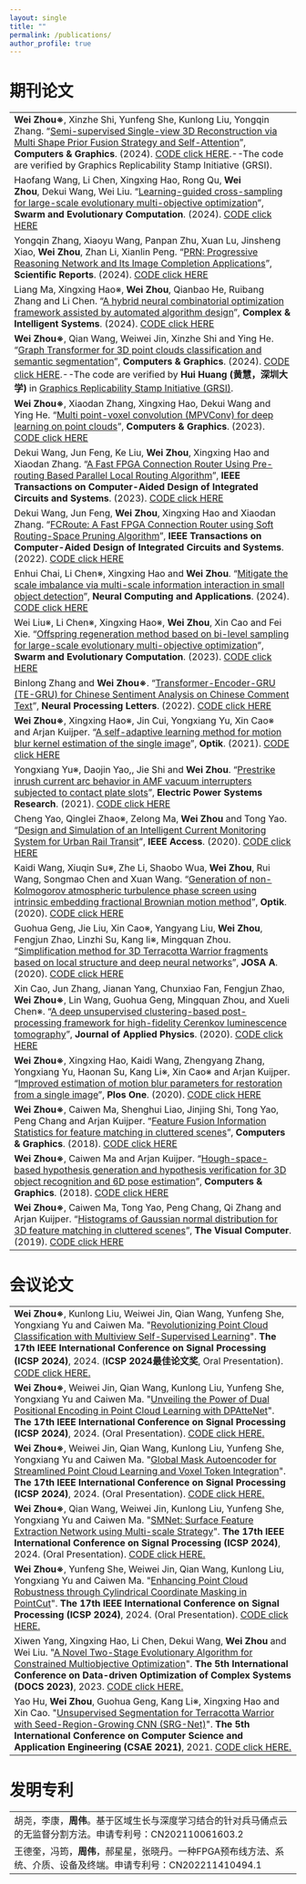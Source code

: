 ```yaml
---
layout: single
title: ""
permalink: /publications/
author_profile: true
---
```

期刊论文
===

| |
| :---- |
|**Wei Zhou※**, Xinzhe Shi, Yunfeng She, Kunlong Liu, Yongqin Zhang. “[Semi-supervised Single-view 3D Reconstruction via Multi Shape Prior Fusion Strategy and Self-Attention]( )”, **Computers & Graphics**. (2024). [CODE click HERE]( ).--The code are verified by Graphics Replicability Stamp Initiative (GRSI).|.
|Haofang Wang, Li Chen, Xingxing Hao, Rong Qu, **Wei Zhou**, Dekui Wang, Wei Liu. “[Learning-guided cross-sampling for large-scale evolutionary multi-objective optimization]( )”, **Swarm and Evolutionary Computation**. (2024). [CODE click HERE]( ) |
|Yongqin Zhang, Xiaoyu Wang, Panpan Zhu, Xuan Lu, Jinsheng Xiao, **Wei Zhou**, Zhan Li, Xianlin Peng. “[PRN: Progressive Reasoning Network and Its Image Completion Applications]( )”, **Scientific Reports**. (2024). [CODE click HERE]( ) |
|Liang Ma, Xingxing Hao※, **Wei Zhou**, Qianbao He, Ruibang Zhang and Li Chen. “[A hybrid neural combinatorial optimization framework assisted by automated algorithm design]( )”, **Complex & Intelligent Systems**. (2024). [CODE click HERE]( ) |
|**Wei Zhou※**, Qian Wang, Weiwei Jin, Xinzhe Shi and Ying He. “[Graph Transformer for 3D point clouds classification and semantic segmentation]( )”, **Computers & Graphics**. (2024). [CODE click HERE]( ).--The code are verified by **Hui Huang (黄慧，深圳大学)** in [Graphics Replicability Stamp Initiative (GRSI)](https://www.replicabilitystamp.org/#https-github-com-nwuzhouwei-gtnet).|.
|**Wei Zhou※**, Xiaodan Zhang, Xingxing Hao, Dekui Wang and Ying He. “[Multi point-voxel convolution (MPVConv) for deep learning on point clouds]( )”, **Computers & Graphics**. (2023). [CODE click HERE]( ) |
|Dekui Wang, Jun Feng, Ke Liu, **Wei Zhou**, Xingxing Hao and Xiaodan Zhang. “[A Fast FPGA Connection Router Using Pre-routing Based Parallel Local Routing Algorithm]( )”, **IEEE Transactions on Computer-Aided Design of Integrated Circuits and Systems**. (2023). [CODE click HERE]( ) |
|Dekui Wang, Jun Feng, **Wei Zhou**, Xingxing Hao and Xiaodan Zhang. “[FCRoute: A Fast FPGA Connection Router using Soft Routing-Space Pruning Algorithm]( )”, **IEEE Transactions on Computer-Aided Design of Integrated Circuits and Systems**. (2022). [CODE click HERE]( ) |
|Enhui Chai, Li Chen※, Xingxing Hao and **Wei Zhou**. “[Mitigate the scale imbalance via multi-scale information interaction in small object detection]( )”, **Neural Computing and Applications**. (2024). [CODE click HERE]( ) |
|Wei Liu※, Li Chen※, Xingxing Hao※, **Wei Zhou**, Xin Cao and Fei Xie. “[Offspring regeneration method based on bi-level sampling for large-scale evolutionary multi-objective optimization]( )”, **Swarm and Evolutionary Computation**. (2023). [CODE click HERE]( ) |
|Binlong Zhang and **Wei Zhou※**. “[Transformer-Encoder-GRU (TE-GRU) for Chinese Sentiment Analysis on Chinese Comment Text]( )”, **Neural Processing Letters**. (2022). [CODE click HERE]( ) |
|**Wei Zhou※**, Xingxing Hao※, Jin Cui, Yongxiang Yu, Xin Cao※ and Arjan Kuijper. “[A self-adaptive learning method for motion blur kernel estimation of the single image]( )”, **Optik**. (2021). [CODE click HERE]( ) |
|Yongxiang Yu※, Daojin Yao,, Jie Shi and **Wei Zhou**. “[Prestrike inrush current arc behavior in AMF vacuum interrupters subjected to contact plate slots]( )”, **Electric Power Systems Research**. (2021). [CODE click HERE]( ) |
|Cheng Yao, Qinglei Zhao※, Zelong Ma, **Wei Zhou** and Tong Yao. “[Design and Simulation of an Intelligent Current Monitoring System for Urban Rail Transit]( )”, **IEEE Access**. (2020). [CODE click HERE]( ) |
|Kaidi Wang, Xiuqin Su※, Zhe Li, Shaobo Wua, **Wei Zhou**, Rui Wang, Songmao Chen and Xuan Wang. “[Generation of non-Kolmogorov atmospheric turbulence phase screen using intrinsic embedding fractional Brownian motion method]( )”, **Optik**. (2020). [CODE click HERE]( ) |
|Guohua Geng, Jie Liu, Xin Cao※, Yangyang Liu, **Wei Zhou**, Fengjun Zhao, Linzhi Su, Kang li※, Mingquan Zhou. “[Simplification method for 3D Terracotta Warrior fragments based on local structure and deep neural networks]( )”, **JOSA A**. (2020). [CODE click HERE]( ) |
|Xin Cao, Jun Zhang, Jianan Yang, Chunxiao Fan, Fengjun Zhao, **Wei Zhou※**, Lin Wang, Guohua Geng, Mingquan Zhou, and Xueli Chen※. “[A deep unsupervised clustering-based post-processing framework for high-fidelity Cerenkov luminescence tomography]( )”, **Journal of Applied Physics**. (2020). [CODE click HERE]( ) |
|**Wei Zhou※**, Xingxing Hao, Kaidi Wang, Zhengyang Zhang, Yongxiang Yu, Haonan Su, Kang Li※, Xin Cao※ and Arjan Kuijper. “[Improved estimation of motion blur parameters for restoration from a single image]( )”, **Plos One**. (2020). [CODE click HERE]( ) |
|**Wei Zhou※**, Caiwen Ma, Shenghui Liao, Jinjing Shi, Tong Yao, Peng Chang and Arjan Kuijper. “[Feature Fusion Information Statistics for feature matching in cluttered scenes]( )”, **Computers & Graphics**. (2018). [CODE click HERE]( ) |
|**Wei Zhou※**, Caiwen Ma and Arjan Kuijper. “[Hough-space-based hypothesis generation and hypothesis verification for 3D object recognition and 6D pose estimation]( )”, **Computers & Graphics**. (2018). [CODE click HERE]( ) |
|**Wei Zhou※**, Caiwen Ma, Tong Yao, Peng Chang, Qi Zhang and Arjan Kuijper. “[Histograms of Gaussian normal distribution for 3D feature matching in cluttered scenes]( )”, **The Visual Computer**. (2019). [CODE click HERE]( ) |

会议论文
===

|  |
| :---- |
|**Wei Zhou※**, Kunlong Liu, Weiwei Jin, Qian Wang, Yunfeng She, Yongxiang Yu and Caiwen Ma. "[Revolutionizing Point Cloud Classification with Multiview Self-Supervised Learning]()". **The 17th lEEE International Conference on Signal Processing (ICSP 2024)**, 2024. (**ICSP 2024最佳论文奖**, Oral Presentation).  [CODE click HERE.]( )|
|**Wei Zhou※**, Weiwei Jin, Qian Wang, Kunlong Liu, Yunfeng She, Yongxiang Yu and Caiwen Ma. "[Unveiling the Power of Dual Positional Encoding in Point Cloud Learning with DPAtteNet]()". **The 17th lEEE International Conference on Signal Processing (ICSP 2024)**, 2024. (Oral Presentation).  [CODE click HERE.]( )|
|**Wei Zhou※**, Weiwei Jin, Qian Wang, Kunlong Liu, Yunfeng She, Yongxiang Yu and Caiwen Ma. "[Global Mask Autoencoder for Streamlined Point Cloud Learning and Voxel Token Integration]()". **The 17th lEEE International Conference on Signal Processing (ICSP 2024)**, 2024. (Oral Presentation).  [CODE click HERE.]( )|
|**Wei Zhou※**, Qian Wang, Weiwei Jin, Kunlong Liu, Yunfeng She, Yongxiang Yu and Caiwen Ma. "[SMNet: Surface Feature Extraction Network using Multi-scale Strategy]()". **The 17th lEEE International Conference on Signal Processing (ICSP 2024)**, 2024. (Oral Presentation).  [CODE click HERE.]( )|
|**Wei Zhou※**, Yunfeng She, Weiwei Jin, Qian Wang, Kunlong Liu, Yongxiang Yu and Caiwen Ma. "[Enhancing Point Cloud Robustness through Cylindrical Coordinate Masking in PointCut]()". **The 17th lEEE International Conference on Signal Processing (ICSP 2024)**, 2024. (Oral Presentation).  [CODE click HERE.]( )|
|Xiwen Yang, Xingxing Hao, Li Chen, Dekui Wang, **Wei Zhou** and Wei Liu. "[A Novel Two-Stage Evolutionary Algorithm for Constrained Multiobjective Optimization]()". **The 5th International Conference on Data-driven Optimization of Complex Systems (DOCS 2023)**, 2023. [CODE click HERE.]( )|
|Yao Hu, **Wei Zhou**, Guohua Geng, Kang Li※, Xingxing Hao and Xin Cao. "[Unsupervised Segmentation for Terracotta Warrior with Seed-Region-Growing CNN (SRG-Net)]()". **The 5th International Conference on Computer Science and Application Engineering (CSAE 2021)**, 2021.  [CODE click HERE.]( )|

发明专利
===

| |
| :---- |
| 胡尧，李康，**周伟**。基于区域生长与深度学习结合的针对兵马俑点云的无监督分割方法。申请专利号：CN202110061603.2  |
| 王德奎，冯筠，**周伟**，郝星星，张晓丹。一种FPGA预布线方法、系统、介质、设备及终端。申请专利号：CN202211410494.1  |
